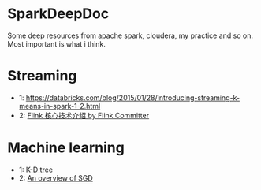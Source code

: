 # SparkDeepDoc
Some deep resources from apache spark, cloudera, my practice and so on. Most important is what i think.
# Streaming 
 
 * 1: https://databricks.com/blog/2015/01/28/introducing-streaming-k-means-in-spark-1-2.html
 * 2: [Flink 核心技术介绍 by Flink Committer](http://geek.csdn.net/news/detail/56272?utm_source=top.caibaojian.com/74946)

# Machine learning
 * 1: [K-D tree](http://blog.sina.com.cn/s/blog_6f611c300101bysf.html)
 * 2: [An overview of SGD](http://sebastianruder.com/optimizing-gradient-descent/index.html#fn:10)
